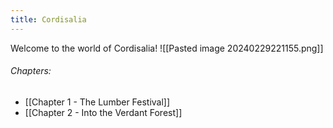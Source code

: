 ```yaml
---
title: Cordisalia
---
```

Welcome to the world of Cordisalia!
![[Pasted image 20240229221155.png]]
###### Chapters:
- [[Chapter 1 - The Lumber Festival]]
- [[Chapter 2 - Into the Verdant Forest]]